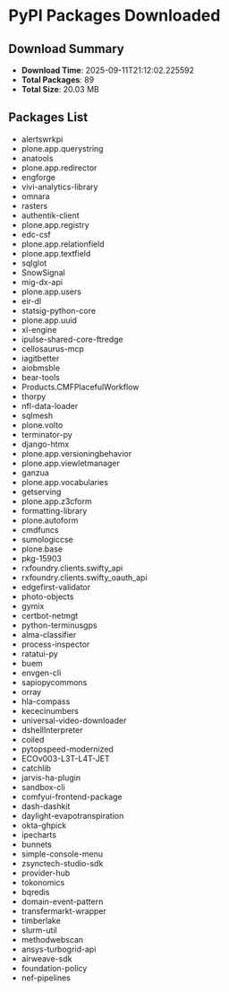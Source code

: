 # PyPI Packages Downloaded

## Download Summary
- **Download Time**: 2025-09-11T21:12:02.225592
- **Total Packages**: 89
- **Total Size**: 20.03 MB

## Packages List
- alertswrkpi
- plone.app.querystring
- anatools
- plone.app.redirector
- engforge
- vivi-analytics-library
- omnara
- rasters
- authentik-client
- plone.app.registry
- edc-csf
- plone.app.relationfield
- plone.app.textfield
- sqlglot
- SnowSignal
- mig-dx-api
- plone.app.users
- eir-dl
- statsig-python-core
- plone.app.uuid
- xl-engine
- ipulse-shared-core-ftredge
- cellosaurus-mcp
- iagitbetter
- aiobmsble
- bear-tools
- Products.CMFPlacefulWorkflow
- thorpy
- nfl-data-loader
- sqlmesh
- plone.volto
- terminator-py
- django-htmx
- plone.app.versioningbehavior
- plone.app.viewletmanager
- ganzua
- plone.app.vocabularies
- getserving
- plone.app.z3cform
- formatting-library
- plone.autoform
- cmdfuncs
- sumologiccse
- plone.base
- pkg-15903
- rxfoundry.clients.swifty_api
- rxfoundry.clients.swifty_oauth_api
- edgefirst-validator
- photo-objects
- gymix
- certbot-netmgt
- python-terminusgps
- alma-classifier
- process-inspector
- ratatui-py
- buem
- envgen-cli
- sapiopycommons
- orray
- hla-compass
- kececinumbers
- universal-video-downloader
- dshellInterpreter
- coiled
- pytopspeed-modernized
- ECOv003-L3T-L4T-JET
- catchlib
- jarvis-ha-plugin
- sandbox-cli
- comfyui-frontend-package
- dash-dashkit
- daylight-evapotranspiration
- okta-ghpick
- ipecharts
- bunnets
- simple-console-menu
- zsynctech-studio-sdk
- provider-hub
- tokonomics
- bqredis
- domain-event-pattern
- transfermarkt-wrapper
- timberlake
- slurm-util
- methodwebscan
- ansys-turbogrid-api
- airweave-sdk
- foundation-policy
- nef-pipelines

